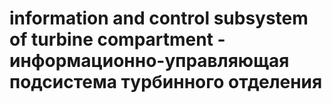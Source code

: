 # information and control subsystem of turbine compartment - информационно-управляющая подсистема турбинного отделения
